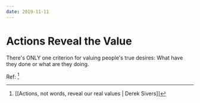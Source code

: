 ```yaml
---
date: 2019-11-11
---
```

# Actions Reveal the Value

There's ONLY one criterion for valuing people's true desires: What have they done or what are they doing.

Ref: [^13C5006CC01F]

[^13C5006CC01F]: [[Actions, not words, reveal our real values | Derek Sivers]]
